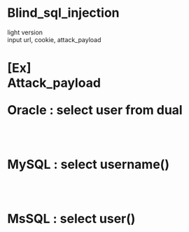 # Blind_sql_injection
light version <br>
input url, cookie, attack_payload <br>

<h1>[Ex]<br>
Attack_payload <br>
<p>Oracle : select user from dual</p> <br>
<p>MySQL : select username()</p><br>
<p>MsSQL : select user()</p>
